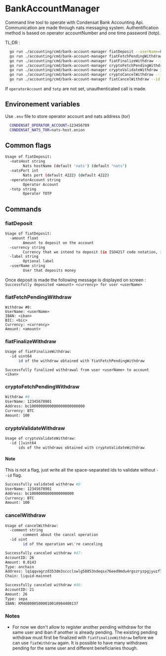 # BankAccountManager

Command line tool to operate with Condensat Bank Accounting Api.
Communication are made through nats messaging system.
Authentification method is based on operator accountNumber and one time password (totp).

TL;DR :

```bash
  go run ./accounting/cmd/bank-account-manager fiatDeposit --userName=8868029921 --amount=200 --currency=EUR
  go run ./accounting/cmd/bank-account-manager fiatFetchPendingWithdraw
  go run ./accounting/cmd/bank-account-manager fiatFinalizeWithdraw --id 1
  go run ./accounting/cmd/bank-account-manager cryptoFetchPendingWithdraw
  go run ./accounting/cmd/bank-account-manager cryptoValidateWithdraw 1 2 3 4
  go run ./accounting/cmd/bank-account-manager cryptoCancelWithdraw --id 1
  go run ./accounting/cmd/bank-account-manager fiatCancelWithdraw --id 1
```

If `operatorAccount` and `totp` are not set, unauthenticated call is made.

## Environement variables

Use `.env` file to store operator account and nats address (tor)

```bash
  CONDENSAT_OPERATOR_ACCOUNT=123456789
  CONDENSAT_NATS_TOR=nats-host.onion
```

## Common flags

```bash
Usage of fiatDeposit:
  -natsHost string
        Nats hostName (default 'nats') (default "nats")
  -natsPort int
        Nats port (default 4222) (default 4222)
  -operatorAccount string
        Operator Account
  -totp string
        Operator TOTP
```

## Commands

### fiatDeposit

```bash
Usage of fiatDeposit:
  -amount float
        Amount to deposit on the account
  -currency string
        Currency that we intend to deposit (in ISO4217 code notation, ie. EUR)
  -label string
        Optional label
  -userName string
        User that deposits money
```
Once deposit is made the following message is displayed on screen :
`Successfully deposited <amount> <currency> for user <userName>`

### fiatFetchPendingWithdraw

```
Withdraw #0: 
UserName: <userName>
IBAN: <iban>
BIC: <bic>
Currency: <currency>
Amount: <amount>
```

### fiatFinalizeWithdraw

```bash
Usage of fiatFinalizeWithdraw:
  -id uint64
      id of the withdraw obtained with fiatFetchPendingWithdraw
```

`Successfully finalized withdrawal from user <userName> to account <iban>`

### cryptoFetchPendingWithdraw

```bash
Withdraw #0
UserName: 12345678901
Address: bc1000000000000000000000000
Currency: BTC 
Amount: 100
```

### cryptoValidateWithdraw

```bash
Usage of cryptoValidateWithdraw:
  -id []uint64
      ids of the withdraws obtained with cryptoValidateWithdraw
```

#### Note
This is not a flag, just write all the space-separated ids to validate without `--id` flag.

```bash
Successfully validated withdraw #0
UserName: 12345678901
Address: bc10000000000000000000
Currency: BTC
Amount: 100
```

### cancelWithdraw

```bash
Usage of cancelWithdraw:
  -comment string
        comment about the cancel operation
  -id uint
        id of the operation we\'re canceling
```

```bash
Successfully canceled withdraw #47:
AccountID: 26
Amount: 0.0143
Type: onchain
Address: lq1qqvagrzd353dm3sccclswlg58853ndeqsx76eed9mdu4rgszryzpgjyuzf7vwgvpa4fsp6p93wxedd6kvtatj755d2qejqqr9m
Chain: liquid-mainnet
```

```bash
Successfully canceled withdraw #46:
AccountID: 21
Amount: 26
Type: sepa
IBAN: KM4600005000010010904400137
```

### Notes

* For now we don't allow to register another pending withdraw for the same user and iban if another is already pending. The existing pending withdraw must first be finalized with `fiatFinalizeWithdraw` before we can use `fiatWithdraw` again. It is possible to have many withdraws pending for the same user and different beneficiaries though.
